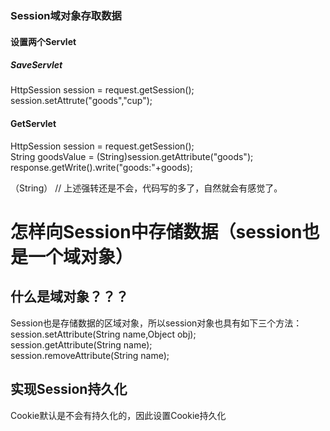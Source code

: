 ### Session域对象存取数据   

#### 设置两个Servlet  

##### SaveServlet  

HttpSession session = request.getSession();  
session.setAttrute("goods","cup");  

#### GetServlet
HttpSession session = request.getSession();  
String goodsValue = (String)session.getAttribute("goods");  
response.getWrite().write("goods:"+goods);  

（String）
// 上述强转还是不会，代码写的多了，自然就会有感觉了。

# 怎样向Session中存储数据（session也是一个域对象）  
## 什么是域对象？？？

Session也是存储数据的区域对象，所以session对象也具有如下三个方法：  
session.setAttribute(String name,Object obj);  
session.getAttribute(String name);  
session.removeAttribute(String name);  

## 实现Session持久化

Cookie默认是不会有持久化的，因此设置Cookie持久化
